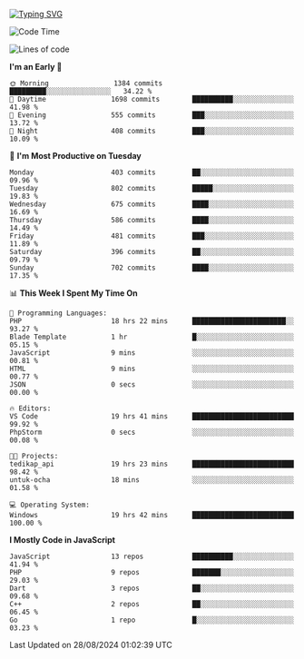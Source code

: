[![Typing SVG](https://readme-typing-svg.demolab.com?font=Fira+Code&pause=1000&color=F7F7F7&random=false&width=435&lines=Hi+%F0%9F%91%8B%2C+I'm+Rafiu+Sidqi;Junior+Backend+Developer)](https://git.io/typing-svg)
<!--START_SECTION:waka-->
![Code Time](http://img.shields.io/badge/Code%20Time-369%20hrs%2046%20mins-blue)

![Lines of code](https://img.shields.io/badge/From%20Hello%20World%20I%27ve%20Written-1.5%20million%20lines%20of%20code-blue)

**I'm an Early 🐤** 

```text
🌞 Morning                1384 commits        █████████░░░░░░░░░░░░░░░░   34.22 % 
🌆 Daytime                1698 commits        ██████████░░░░░░░░░░░░░░░   41.98 % 
🌃 Evening                555 commits         ███░░░░░░░░░░░░░░░░░░░░░░   13.72 % 
🌙 Night                  408 commits         ███░░░░░░░░░░░░░░░░░░░░░░   10.09 % 
```
📅 **I'm Most Productive on Tuesday** 

```text
Monday                   403 commits         ██░░░░░░░░░░░░░░░░░░░░░░░   09.96 % 
Tuesday                  802 commits         █████░░░░░░░░░░░░░░░░░░░░   19.83 % 
Wednesday                675 commits         ████░░░░░░░░░░░░░░░░░░░░░   16.69 % 
Thursday                 586 commits         ████░░░░░░░░░░░░░░░░░░░░░   14.49 % 
Friday                   481 commits         ███░░░░░░░░░░░░░░░░░░░░░░   11.89 % 
Saturday                 396 commits         ██░░░░░░░░░░░░░░░░░░░░░░░   09.79 % 
Sunday                   702 commits         ████░░░░░░░░░░░░░░░░░░░░░   17.35 % 
```


📊 **This Week I Spent My Time On** 

```text
💬 Programming Languages: 
PHP                      18 hrs 22 mins      ███████████████████████░░   93.27 % 
Blade Template           1 hr                █░░░░░░░░░░░░░░░░░░░░░░░░   05.15 % 
JavaScript               9 mins              ░░░░░░░░░░░░░░░░░░░░░░░░░   00.81 % 
HTML                     9 mins              ░░░░░░░░░░░░░░░░░░░░░░░░░   00.77 % 
JSON                     0 secs              ░░░░░░░░░░░░░░░░░░░░░░░░░   00.00 % 

🔥 Editors: 
VS Code                  19 hrs 41 mins      █████████████████████████   99.92 % 
PhpStorm                 0 secs              ░░░░░░░░░░░░░░░░░░░░░░░░░   00.08 % 

🐱‍💻 Projects: 
tedikap_api              19 hrs 23 mins      █████████████████████████   98.42 % 
untuk-ocha               18 mins             ░░░░░░░░░░░░░░░░░░░░░░░░░   01.58 % 

💻 Operating System: 
Windows                  19 hrs 42 mins      █████████████████████████   100.00 % 
```

**I Mostly Code in JavaScript** 

```text
JavaScript               13 repos            ██████████░░░░░░░░░░░░░░░   41.94 % 
PHP                      9 repos             ███████░░░░░░░░░░░░░░░░░░   29.03 % 
Dart                     3 repos             ██░░░░░░░░░░░░░░░░░░░░░░░   09.68 % 
C++                      2 repos             ██░░░░░░░░░░░░░░░░░░░░░░░   06.45 % 
Go                       1 repo              █░░░░░░░░░░░░░░░░░░░░░░░░   03.23 % 
```




 Last Updated on 28/08/2024 01:02:39 UTC
<!--END_SECTION:waka-->

